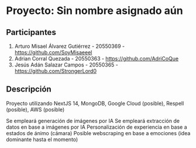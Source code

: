 # Proyecto: Sin nombre asignado aún

## Participantes

1. Arturo Misael Álvarez Gutiérrez - 20550369 - https://github.com/SoyMisaeeel
2. Adrian Corral Quezada - 20550363 - https://github.com/AdriCoQue
3. Jesús Adán Salazar Campos - 20550365 - https://github.com/StrongerLord0

## Descripción

Proyecto utilizando NextJS 14, MongoDB, Google Cloud (posible), Respell (posible), AWS (posible)

Se empleará generación de imágenes por IA
Se empleará extracción de datos en base a imágenes por IA
Personalización de experiencia en base a estados de ánimo (cámara)
Posible webscraping en base a emociones (idea dominante hasta el momento)
 